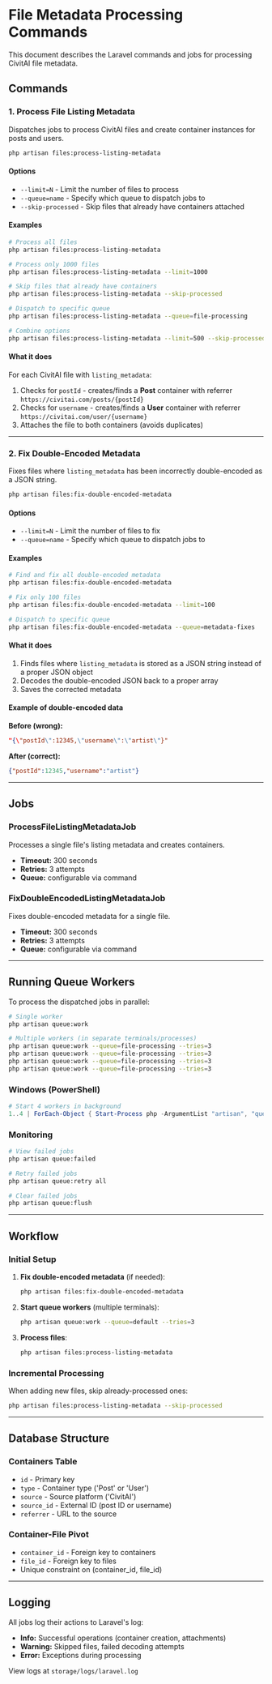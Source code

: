# File Metadata Processing Commands

This document describes the Laravel commands and jobs for processing CivitAI file metadata.

## Commands

### 1. Process File Listing Metadata

Dispatches jobs to process CivitAI files and create container instances for posts and users.

```bash
php artisan files:process-listing-metadata
```

#### Options

- `--limit=N` - Limit the number of files to process
- `--queue=name` - Specify which queue to dispatch jobs to
- `--skip-processed` - Skip files that already have containers attached

#### Examples

```bash
# Process all files
php artisan files:process-listing-metadata

# Process only 1000 files
php artisan files:process-listing-metadata --limit=1000

# Skip files that already have containers
php artisan files:process-listing-metadata --skip-processed

# Dispatch to specific queue
php artisan files:process-listing-metadata --queue=file-processing

# Combine options
php artisan files:process-listing-metadata --limit=500 --skip-processed --queue=file-processing
```

#### What it does

For each CivitAI file with `listing_metadata`:
1. Checks for `postId` - creates/finds a **Post** container with referrer `https://civitai.com/posts/{postId}`
2. Checks for `username` - creates/finds a **User** container with referrer `https://civitai.com/user/{username}`
3. Attaches the file to both containers (avoids duplicates)

---

### 2. Fix Double-Encoded Metadata

Fixes files where `listing_metadata` has been incorrectly double-encoded as a JSON string.

```bash
php artisan files:fix-double-encoded-metadata
```

#### Options

- `--limit=N` - Limit the number of files to fix
- `--queue=name` - Specify which queue to dispatch jobs to

#### Examples

```bash
# Find and fix all double-encoded metadata
php artisan files:fix-double-encoded-metadata

# Fix only 100 files
php artisan files:fix-double-encoded-metadata --limit=100

# Dispatch to specific queue
php artisan files:fix-double-encoded-metadata --queue=metadata-fixes
```

#### What it does

1. Finds files where `listing_metadata` is stored as a JSON string instead of a proper JSON object
2. Decodes the double-encoded JSON back to a proper array
3. Saves the corrected metadata

#### Example of double-encoded data

**Before (wrong):**
```json
"{\"postId\":12345,\"username\":\"artist\"}"
```

**After (correct):**
```json
{"postId":12345,"username":"artist"}
```

---

## Jobs

### ProcessFileListingMetadataJob

Processes a single file's listing metadata and creates containers.

- **Timeout:** 300 seconds
- **Retries:** 3 attempts
- **Queue:** configurable via command

### FixDoubleEncodedListingMetadataJob

Fixes double-encoded metadata for a single file.

- **Timeout:** 300 seconds
- **Retries:** 3 attempts
- **Queue:** configurable via command

---

## Running Queue Workers

To process the dispatched jobs in parallel:

```bash
# Single worker
php artisan queue:work

# Multiple workers (in separate terminals/processes)
php artisan queue:work --queue=file-processing --tries=3
php artisan queue:work --queue=file-processing --tries=3
php artisan queue:work --queue=file-processing --tries=3
php artisan queue:work --queue=file-processing --tries=3
```

### Windows (PowerShell)

```powershell
# Start 4 workers in background
1..4 | ForEach-Object { Start-Process php -ArgumentList "artisan", "queue:work", "--queue=file-processing", "--tries=3" }
```

### Monitoring

```bash
# View failed jobs
php artisan queue:failed

# Retry failed jobs
php artisan queue:retry all

# Clear failed jobs
php artisan queue:flush
```

---

## Workflow

### Initial Setup

1. **Fix double-encoded metadata** (if needed):
   ```bash
   php artisan files:fix-double-encoded-metadata
   ```

2. **Start queue workers** (multiple terminals):
   ```bash
   php artisan queue:work --queue=default --tries=3
   ```

3. **Process files**:
   ```bash
   php artisan files:process-listing-metadata
   ```

### Incremental Processing

When adding new files, skip already-processed ones:

```bash
php artisan files:process-listing-metadata --skip-processed
```

---

## Database Structure

### Containers Table
- `id` - Primary key
- `type` - Container type ('Post' or 'User')
- `source` - Source platform ('CivitAI')
- `source_id` - External ID (post ID or username)
- `referrer` - URL to the source

### Container-File Pivot
- `container_id` - Foreign key to containers
- `file_id` - Foreign key to files
- Unique constraint on (container_id, file_id)

---

## Logging

All jobs log their actions to Laravel's log:

- **Info:** Successful operations (container creation, attachments)
- **Warning:** Skipped files, failed decoding attempts
- **Error:** Exceptions during processing

View logs at `storage/logs/laravel.log`

